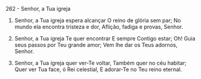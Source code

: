 262 - Senhor, a Tua igreja

1. Senhor, a Tua igreja espera alcançar
   O reino de glória sem par;
   No mundo ela encontra tristeza e dor,
   Aflição, fadiga e provas, Senhor.

2. Senhor, a Tua igreja Te quer encontrar
   E sempre Contigo estar;
   Oh! Guia seus passos por Teu grande amor;
   Vem lhe dar os Teus adornos, Senhor.

3. Senhor, a Tua igreja quer ver-Te voltar,
   Também quer no céu habitar;
   Quer ver Tua face, ó Rei celestial,
   E adorar-Te no Teu reino eternal.
